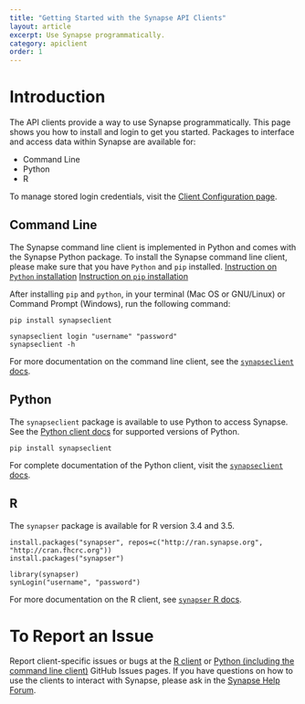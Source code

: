 ```yaml
---
title: "Getting Started with the Synapse API Clients"
layout: article
excerpt: Use Synapse programmatically.
category: apiclient
order: 1
---
```


# Introduction

The API clients provide a way to use Synapse programmatically. This page shows you how to install and login to get you started. Packages to interface and access data within Synapse are available for:

* Command Line
* Python
* R

To manage stored login credentials, visit the [Client Configuration page](https://docs.synapse.org/articles/client_configuration.html). 

## Command Line

The Synapse command line client is implemented in Python and comes with the Synapse Python package. To install the Synapse command line client, please make sure that you have `Python` and `pip` installed.
[Instruction on `Python` installation](https://www.python.org/downloads/)
[Instruction on `pip` installation](https://pip.pypa.io/en/stable/installing/)

After installing `pip` and `python`, in your terminal (Mac OS or GNU/Linux) or Command Prompt (Windows), run the following command:
```
pip install synapseclient
```
```
synapseclient login "username" "password"
synapseclient -h
```

For more documentation on the command line client, see the [`synapseclient` docs](https://python-docs.synapse.org/build/html/CommandLineClient.html).

## Python

The `synapseclient` package is available to use Python to access Synapse. See the [Python client docs](https://python-docs.synapse.org/build/html/index.html#overview) for supported versions of Python.

```
pip install synapseclient
```
For complete documentation of the Python client, visit the [`synapseclient` docs](https://python-docs.synapse.org/build/html/index.html).

## R

The `synapser` package is available for R version 3.4 and 3.5.

```
install.packages("synapser", repos=c("http://ran.synapse.org", "http://cran.fhcrc.org"))
install.packages("synapser")
```

```
library(synapser)
synLogin("username", "password")
```

For more documentation on the R client, see [`synapser` R docs](https://r-docs.synapse.org). 


# To Report an Issue

Report client-specific issues or bugs at the [R client](https://github.com/Sage-Bionetworks/synapser/issues) or [Python (including the command line client)](https://github.com/Sage-Bionetworks/synapsePythonClient/issues) GitHub Issues pages. If you have questions on how to use the clients to interact with Synapse, please ask in the [Synapse Help Forum](https://www.synapse.org/#!SynapseForum:default).
